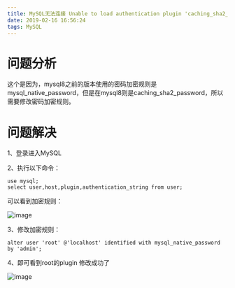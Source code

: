 ```yaml
---
title: MySQL无法连接 Unable to load authentication plugin 'caching_sha2_password'
date: 2019-02-16 16:56:24
tags: MySQL
---
```

# 问题分析
这个是因为，mysql8之前的版本使用的密码加密规则是mysql_native_password，但是在mysql8则是caching_sha2_password，所以需要修改密码加密规则。

# 问题解决
1、登录进入MySQL

2、执行以下命令：


```
use mysql;   
select user,host,plugin,authentication_string from user;
```
可以看到加密规则：

![image](http://img-blog.csdn.net/20180820163255821?watermark/2/text/aHR0cHM6Ly9ibG9nLmNzZG4ubmV0L20wXzM3NjE5MTgz/font/5a6L5L2T/fontsize/400/fill/I0JBQkFCMA==/dissolve/70)

3、修改加密规则：

```
alter user 'root' @'localhost' identified with mysql_native_password by 'admin';
```
4、即可看到root的plugin 修改成功了

![image](http://img-blog.csdn.net/20180820163542192?watermark/2/text/aHR0cHM6Ly9ibG9nLmNzZG4ubmV0L20wXzM3NjE5MTgz/font/5a6L5L2T/fontsize/400/fill/I0JBQkFCMA==/dissolve/70)
